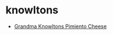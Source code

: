 # knowltons

 * [Grandma Knowltons Pimiento Cheese](../index/g/grandma-knowltons-pimiento-cheese-356327.json)
